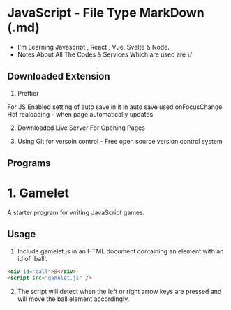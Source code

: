 # JavaScript - File Type MarkDown (.md)

- I'm Learning Javascript , React , Vue, Svelte & Node.
- Notes About All The Codes & Services Which are used are \\/

## Downloaded Extension

1. Prettier

For JS Enabled setting of auto save in it in auto save used onFocusChange.
Hot realoading - when page automatically updates

2. Downloaded Live Server For Opening Pages

3. Using Git for versoin control - Free open source version control system

## Programs

# 1. Gamelet

A starter program for writing JavaScript games.

## Usage

1. Include gamelet.js in an HTML document containing an
   element with an id of 'ball'.

```html
<div id="ball">@</div>
<script src="gamelet.js" />
```

2. The script will detect when the left or right arrow
   keys are pressed and will move the ball element
   accordingly.
